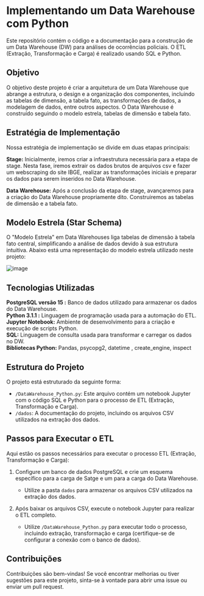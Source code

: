 # Implementando um Data Warehouse com Python
Este repositório contém o código e a documentação para a construção de um Data Warehouse (DW) para análises de ocorrências policiais. O ETL (Extração, Transformação e Carga) é realizado usando SQL e Python.

## Objetivo
O objetivo deste projeto é criar a arquitetura de um Data Warehouse que abrange a estrutura, o design e a organização dos componentes, incluindo as tabelas de dimensão, a tabela fato, as transformações de dados, a modelagem de dados, entre outros aspectos. O Data Warehouse é construído seguindo o modelo estrela, tabelas de dimensão e tabela fato.

## Estratégia de Implementação
Nossa estratégia de implementação se divide em duas etapas principais:

**Stage:** Inicialmente, iremos criar a infraestrutura necessária para a etapa de stage. Nesta fase, iremos extrair os dados brutos de arquivos csv e fazer um webscraping do site IBGE, realizar as transformações iniciais e preparar os dados para serem inseridos no Data Warehouse.

**Data Warehouse:** Após a conclusão da etapa de stage, avançaremos para a criação do Data Warehouse propriamente dito. Construiremos as tabelas de dimensão e a tabela fato.

## Modelo Estrela (Star Schema)
O "Modelo Estrela" em Data Warehouses liga tabelas de dimensão à tabela fato central, simplificando a análise de dados devido à sua estrutura intuitiva. Abaixo está uma representação do modelo estrela utilizado neste projeto:

![image](https://github.com/thuanyvermelho/ProjetoBI_completo/assets/104110519/edd5f1c9-5931-4391-9970-e07f0fb85ae0)


## Tecnologias Utilizadas
**PostgreSQL versão 15 :** Banco de dados utilizado para armazenar os dados do Data Warehouse.<br>
**Python 3.1.1 :** Linguagem de programação usada para a automação do ETL.<br>
**Jupyter Notebook:** Ambiente de desenvolvimento para a criação e execução de scripts Python.<br>
**SQL:** Linguagem de consulta usada para transformar e carregar os dados no DW.<br>
**Bibliotecas Python:** Pandas, psycopg2, datetime , create_engine, inspect<br>

## Estrutura do Projeto
O projeto está estruturado da seguinte forma:

- `/DataWarehouse_Python.py`: Este arquivo contém um notebook Jupyter com o código SQL e Python para o processo de ETL (Extração, Transformação e Carga).
- `/dados`: A documentação do projeto, incluindo os arquivos CSV utilizados na extração dos dados.


## Passos para Executar o ETL

Aqui estão os passos necessários para executar o processo ETL (Extração, Transformação e Carga):

1. Configure um banco de dados PostgreSQL e crie um esquema específico para a carga de Satge e um para a carga do Data Warehouse.
   - Utilize a pasta `dados` para armazenar os arquivos CSV utilizados na extração dos dados.

2. Após baixar os arquivos CSV, execute o notebook Jupyter para realizar o ETL completo.
   - Utilize `/DataWarehouse_Python.py` para executar todo o processo, incluindo extração, transformação e carga (certifique-se de configurar a conexão com o banco de dados).

## Contribuições
Contribuições são bem-vindas! Se você encontrar melhorias ou tiver sugestões para este projeto, sinta-se à vontade para abrir uma issue ou enviar um pull request.
